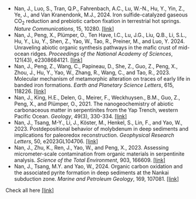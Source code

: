 - Nan, J., Luo, S., Tran, Q.P., Fahrenbach, A.C., Lu, W.-N., Hu, Y., Yin, Z., Ye, J., and Van Kranendonk, M.J., 2024. Iron sulfide-catalyzed gaseous CO<sub>2</sub> reduction and prebiotic carbon fixation in terrestrial hot springs. *Nature Communications*, 15, 10280. [[link]](https://www.nature.com/articles/s41467-024-54062-y)
- Nan, J., Peng, X., Plümper, O., Ten Have, I.C., Lu, J.G., Liu, Q.B., Li, S.L., Hu, Y., Liu, Y., Shen, Z., Yao, W., Tao, R., Preiner, M., and Luo, Y. 2024. Unraveling abiotic organic synthesis pathways in the mafic crust of mid-ocean ridges. *Proceedings of the National Academy of Sciences*, 121(43), e2308684121. [[link]](https://www.pnas.org/doi/10.1073/pnas.2308684121)
- Nan, J., Peng, Z., Wang, C., Papineau, D., She, Z., Guo, Z., Peng, X., Zhou, J., Hu, Y., Yao, W., Zhang, R., Wang, C., and Tao, R., 2023. Molecular mechanism of metamorphic alteration on traces of early life in banded iron formations. *Earth and Planetary Science Letters*, 615, 118226. [[link]](https://www.sciencedirect.com/science/article/abs/pii/S0012821X2300239X)
- Nan, J., King, H.E., Delen, G., Meirer, F., Weckhuysen., B.M., Guo, Z., Peng, X., and Plümper, O., 2021. The nanogeochemistry of abiotic carbonaceous matter in serpentinites from the Yap Trench, western Pacific Ocean. *Geology*, 49(3), 330-334. [[link]](https://pubs.geoscienceworld.org/gsa/geology/article/49/3/330/592435/The-nanogeochemistry-of-abiotic-carbonaceous)
- Nan, J., Tsang, M-Y., Li, J., Köster, M., Henkel, S., Lin, F., and Yao, W., 2023. Postdepositional behavior of molybdenum in deep sediments and implications for paleoredox reconstruction. *Geophysical Research Letters*, 50, e2023GL104706.  [[link]](https://agupubs.onlinelibrary.wiley.com/doi/full/10.1029/2023GL104706)
- Nan, J., Zhu, K., Ren, J., Yao, W., and Peng, X., 2023. Assessing micrometer-scale contamination from organic materials in serpentinite analysis. *Science of the Total Environment*, 903, 166609. [[link]](https://www.sciencedirect.com/science/article/abs/pii/S0048969723052348)
- Nan, J., Tsang, M.Y. and Yao, W., 2024. Organic carbon oxidation and the associated pyrite formation in deep sediments at the Nankai subduction zone. *Marine and Petroleum Geology*, 169, 107081. [[link]](https://www.sciencedirect.com/science/article/abs/pii/S0264817224003933)

Check all here [[link]](https://scholar.google.com/citations?hl=en&user=i6XqkJ8AAAAJ&view_op=list_works&sortby=pubdate)
